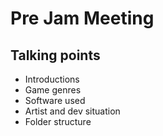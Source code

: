 # Pre Jam Meeting

## Talking points

- Introductions
- Game genres
- Software used
- Artist and dev situation
- Folder structure
